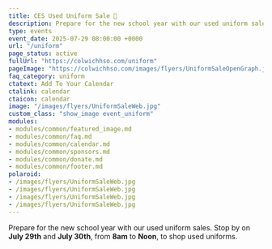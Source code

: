 ```yaml
---
title: CES Used Uniform Sale 👕
description: Prepare for the new school year with our used uniform sales. 
type: events
event_date: 2025-07-29 08:00:00 +0000
url: "/uniform"
page_status: active
fullUrl: "https://colwichhso.com/uniform"
pageImage: "https://colwichhso.com/images/flyers/UniformSaleOpenGraph.jpg"
faq_category: uniform
ctatext: Add To Your Calendar
ctalink: calendar
ctaicon: calendar
image: "/images/flyers/UniformSaleWeb.jpg"
custom_class: "show_image event_uniform"
modules:
- modules/common/featured_image.md
- modules/common/faq.md
- modules/common/calendar.md
- modules/common/sponsors.md
- modules/common/donate.md
- modules/common/footer.md
polaroid: 
- /images/flyers/UniformSaleWeb.jpg
- /images/flyers/UniformSaleWeb.jpg
- /images/flyers/UniformSaleWeb.jpg
- /images/flyers/UniformSaleWeb.jpg
---
```

Prepare for the new school year with our used uniform sales. Stop by on **July 29th** and **July 30th**, from **8am** to **Noon**, to shop used uniforms.